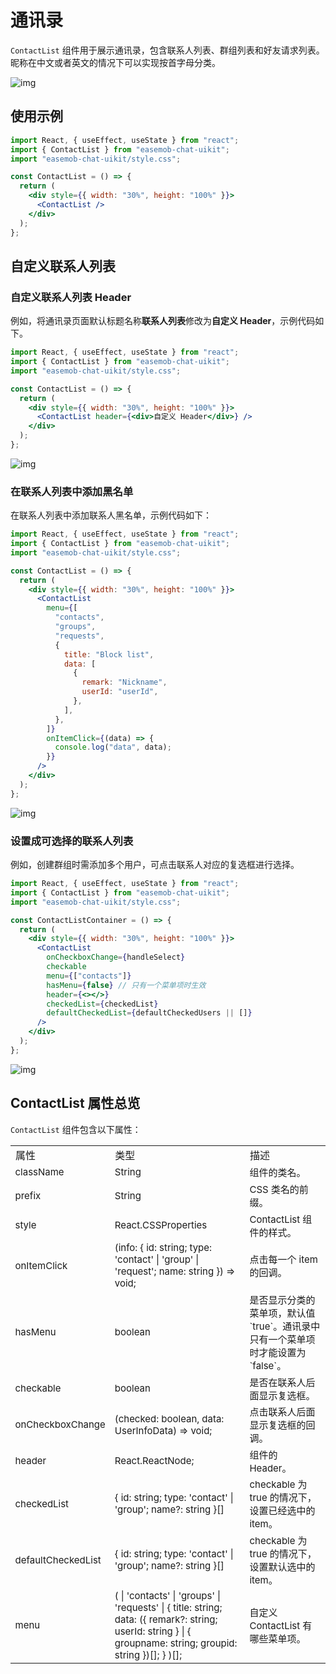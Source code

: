 # 通讯录

<Toc />

`ContactList` 组件用于展示通讯录，包含联系人列表、群组列表和好友请求列表。昵称在中文或者英文的情况下可以实现按首字母分类。

![img](/images/uikit/chatuikit/web/contact_list.png) 

## 使用示例

```jsx
import React, { useEffect, useState } from "react";
import { ContactList } from "easemob-chat-uikit";
import "easemob-chat-uikit/style.css";

const ContactList = () => {
  return (
    <div style={{ width: "30%", height: "100%" }}>
      <ContactList />
    </div>
  );
};
```

## 自定义联系人列表

### 自定义联系人列表 Header

例如，将通讯录页面默认标题名称**联系人列表**修改为**自定义 Header**，示例代码如下。

```jsx
import React, { useEffect, useState } from "react";
import { ContactList } from "easemob-chat-uikit";
import "easemob-chat-uikit/style.css";

const ContactList = () => {
  return (
    <div style={{ width: "30%", height: "100%" }}>
      <ContactList header={<div>自定义 Header</div>} />
    </div>
  );
};
```

![img](/images/uikit/chatuikit/web/contact-header.png)

### 在联系人列表中添加黑名单

在联系人列表中添加联系人黑名单，示例代码如下：

```jsx
import React, { useEffect, useState } from "react";
import { ContactList } from "easemob-chat-uikit";
import "easemob-chat-uikit/style.css";

const ContactList = () => {
  return (
    <div style={{ width: "30%", height: "100%" }}>
      <ContactList
        menu={[
          "contacts",
          "groups",
          "requests",
          {
            title: "Block list",
            data: [
              {
                remark: "Nickname",
                userId: "userId",
              },
            ],
          },
        ]}
        onItemClick={(data) => {
          console.log("data", data);
        }}
      />
    </div>
  );
};
```

![img](/images/uikit/chatuikit/web/contact-block.png)

### 设置成可选择的联系人列表

例如，创建群组时需添加多个用户，可点击联系人对应的复选框进行选择。

```jsx
import React, { useEffect, useState } from "react";
import { ContactList } from "easemob-chat-uikit";
import "easemob-chat-uikit/style.css";

const ContactListContainer = () => {
  return (
    <div style={{ width: "30%", height: "100%" }}>
      <ContactList
        onCheckboxChange={handleSelect}
        checkable
        menu={["contacts"]}
        hasMenu={false} // 只有一个菜单项时生效
        header={<></>}
        checkedList={checkedList}
        defaultCheckedList={defaultCheckedUsers || []}
      />
    </div>
  );
};
```

![img](/images/uikit/chatuikit/web/contact-select.png)

## ContactList 属性总览

`ContactList` 组件包含以下属性：

<table>
<tr>
    <td>属性</td>
    <td>类型</td>
    <td>描述</td>
</tr>
  <tr>
    <td style=font-size:15px>
	    className
	  </td>
    <td style=font-size:15px>
	    String
	  </td>
	  <td style=font-size:15px>
	    组件的类名。
	  </td>
  </tr>
	  <tr>
	    <td style=font-size:15px>prefix</td>
      <td style=font-size:15px>String</td>
		  <td style=font-size:15px>CSS 类名的前缀。</td>
	  </tr>
	  <tr>
	    <td style=font-size:15px>style</td>
        <td style=font-size:15px>React.CSSProperties</td>
		<td style=font-size:15px>ContactList 组件的样式。</td>
	  </tr>
	  <tr>
	    <td style=font-size:15px>onItemClick</td>
        <td style=font-size:15px>(info: { id: string; type: 'contact' | 'group' | 'request'; name: string }) => void;</td>
		<td style=font-size:15px>点击每一个 item 的回调。</td>
	  </tr>
	  <tr>
	    <td style=font-size:15px>hasMenu</td>
        <td style=font-size:15px> boolean </td>
		<td style=font-size:15px>是否显示分类的菜单项，默认值 `true`。通讯录中只有一个菜单项时才能设置为 `false`。</td>
	  </tr>
	  <tr>
	    <td style=font-size:15px>checkable</td>
        <td style=font-size:15px>boolean</td>
		<td style=font-size:15px>是否在联系人后面显示复选框。</td>  
	  </tr>
	   <tr>
	    <td style=font-size:15px>onCheckboxChange</td>
        <td style=font-size:15px>(checked: boolean, data: UserInfoData) => void; </td>
		<td style=font-size:15px>点击联系人后面显示复选框的回调。 </td>
	  </tr>
	  <tr>
	    <td style=font-size:15px>header </td>
         <td style=font-size:15px>React.ReactNode; </td>
		<td style=font-size:15px>组件的 Header。</td>
	  </tr>
	  <tr>
	    <td style=font-size:15px>checkedList</td>
        <td style=font-size:15px>{ id: string; type: 'contact' | 'group'; name?: string }[] </td>
		<td style=font-size:15px>checkable 为 true 的情况下，设置已经选中的 item。</td>  
	  </tr>
    <tr>
	    <td style=font-size:15px>defaultCheckedList</td>
        <td style=font-size:15px>{ id: string; type: 'contact' | 'group'; name?: string }[] </td>
		<td style=font-size:15px>checkable 为 true 的情况下，设置默认选中的 item。</td>  
	  </tr>
    <tr>
	    <td style=font-size:15px>menu</td>
        <td style=font-size:15px>(
        | 'contacts'
        | 'groups'
        | 'requests'
        | {
            title: string;
            data: ({ remark?: string; userId: string } | { groupname: string; groupid: string })[];
          }
      )[];</td>
		<td style=font-size:15px>自定义 ContactList 有哪些菜单项。</td>  
	  </tr>
</table>
